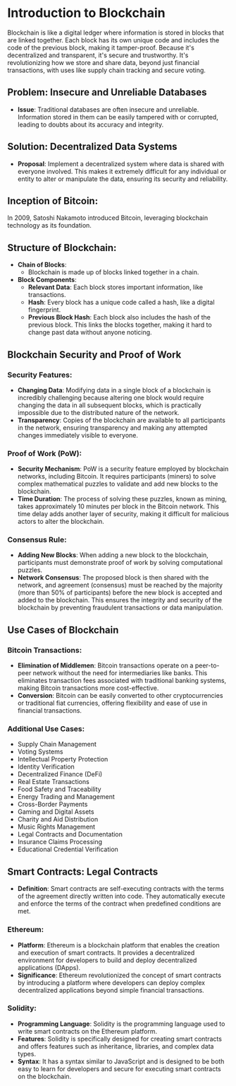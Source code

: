 # Introduction to Blockchain

Blockchain is like a digital ledger where information is stored in blocks that are linked together. Each block has its own unique code and includes the code of the previous block, making it tamper-proof. Because it's decentralized and transparent, it's secure and trustworthy. It's revolutionizing how we store and share data, beyond just financial transactions, with uses like supply chain tracking and secure voting.

## Problem: Insecure and Unreliable Databases

- **Issue**: Traditional databases are often insecure and unreliable. Information stored in them can be easily tampered with or corrupted, leading to doubts about its accuracy and integrity.

## Solution: Decentralized Data Systems

- **Proposal**: Implement a decentralized system where data is shared with everyone involved. This makes it extremely difficult for any individual or entity to alter or manipulate the data, ensuring its security and reliability.

## Inception of Bitcoin:

In 2009, Satoshi Nakamoto introduced Bitcoin, leveraging blockchain technology as its foundation.

## Structure of Blockchain:

- **Chain of Blocks**:
  - Blockchain is made up of blocks linked together in a chain.
- **Block Components**:
  - **Relevant Data**: Each block stores important information, like transactions.
  - **Hash**: Every block has a unique code called a hash, like a digital fingerprint.
  - **Previous Block Hash**: Each block also includes the hash of the previous block. This links the blocks together, making it hard to change past data without anyone noticing.

## Blockchain Security and Proof of Work

### Security Features:

- **Changing Data**: Modifying data in a single block of a blockchain is incredibly challenging because altering one block would require changing the data in all subsequent blocks, which is practically impossible due to the distributed nature of the network.
- **Transparency**: Copies of the blockchain are available to all participants in the network, ensuring transparency and making any attempted changes immediately visible to everyone.

### Proof of Work (PoW):

- **Security Mechanism**: PoW is a security feature employed by blockchain networks, including Bitcoin. It requires participants (miners) to solve complex mathematical puzzles to validate and add new blocks to the blockchain.
- **Time Duration**: The process of solving these puzzles, known as mining, takes approximately 10 minutes per block in the Bitcoin network. This time delay adds another layer of security, making it difficult for malicious actors to alter the blockchain.

### Consensus Rule:

- **Adding New Blocks**: When adding a new block to the blockchain, participants must demonstrate proof of work by solving computational puzzles.
- **Network Consensus**: The proposed block is then shared with the network, and agreement (consensus) must be reached by the majority (more than 50% of participants) before the new block is accepted and added to the blockchain. This ensures the integrity and security of the blockchain by preventing fraudulent transactions or data manipulation.

## Use Cases of Blockchain

### Bitcoin Transactions:

- **Elimination of Middlemen**: Bitcoin transactions operate on a peer-to-peer network without the need for intermediaries like banks. This eliminates transaction fees associated with traditional banking systems, making Bitcoin transactions more cost-effective.
- **Conversion**: Bitcoin can be easily converted to other cryptocurrencies or traditional fiat currencies, offering flexibility and ease of use in financial transactions.

### Additional Use Cases:

- Supply Chain Management
- Voting Systems
- Intellectual Property Protection
- Identity Verification
- Decentralized Finance (DeFi)
- Real Estate Transactions
- Food Safety and Traceability
- Energy Trading and Management
- Cross-Border Payments
- Gaming and Digital Assets
- Charity and Aid Distribution
- Music Rights Management
- Legal Contracts and Documentation
- Insurance Claims Processing
- Educational Credential Verification

## Smart Contracts: Legal Contracts

- **Definition**: Smart contracts are self-executing contracts with the terms of the agreement directly written into code. They automatically execute and enforce the terms of the contract when predefined conditions are met.

### Ethereum:

- **Platform**: Ethereum is a blockchain platform that enables the creation and execution of smart contracts. It provides a decentralized environment for developers to build and deploy decentralized applications (DApps).
- **Significance**: Ethereum revolutionized the concept of smart contracts by introducing a platform where developers can deploy complex decentralized applications beyond simple financial transactions.

### Solidity:

- **Programming Language**: Solidity is the programming language used to write smart contracts on the Ethereum platform.
- **Features**: Solidity is specifically designed for creating smart contracts and offers features such as inheritance, libraries, and complex data types.
- **Syntax**: It has a syntax similar to JavaScript and is designed to be both easy to learn for developers and secure for executing smart contracts on the blockchain.
